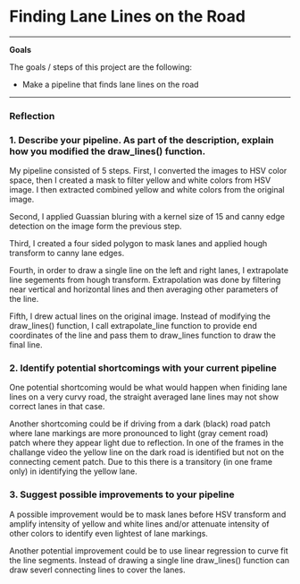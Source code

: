 # **Finding Lane Lines on the Road** 


---

**Goals**

The goals / steps of this project are the following:
* Make a pipeline that finds lane lines on the road


[//]: # (Image References)

[image1]: ./examples/grayscale.jpg "Grayscale"

---

### Reflection

### 1. Describe your pipeline. As part of the description, explain how you modified the draw_lines() function.

My pipeline consisted of 5 steps. First, I converted the images to HSV color space, then I created a mask to filter
yellow and white colors from HSV image. I then extracted combined yellow and white colors from the original image.

Second, I applied Guassian bluring with a kernel size of 15 and canny edge detection on the image form the previous step.

Third, I created a four sided polygon to mask lanes and applied hough transform to canny lane edges.

Fourth, in order to draw a single line on the left and right lanes, I extrapolate line segements from hough transform. Extrapolation was done by filtering near vertical and horizontal lines and then averaging other parameters of the line.

Fifth, I drew actual lines on the original image. Instead of modifying the draw_lines() function, I call extrapolate_line function to provide end coordinates of the line and pass them to draw_lines function to draw the final line. 


### 2. Identify potential shortcomings with your current pipeline


One potential shortcoming would be what would happen when finiding lane lines on a very curvy road, the straight averaged lane lines may not show correct lanes in that case. 

Another shortcoming could be if driving from a dark (black) road patch where lane markings are more pronounced to light (gray cement road) patch where they appear light due to reflection. In one of the frames in the challange video the yellow line on the dark road is identified but not on the connecting cement patch. Due to this there is a transitory (in one frame only) in identifying the yellow lane. 


### 3. Suggest possible improvements to your pipeline

A possible improvement would be to mask lanes before HSV transform and amplify intensity of yellow and white lines and/or attenuate intensity of other colors to identify even lightest of lane markings. 

Another potential improvement could be to use linear regression to curve fit the line segments. Instead of drawing a single line draw_lines() function can draw severl connecting lines to cover the lanes.
